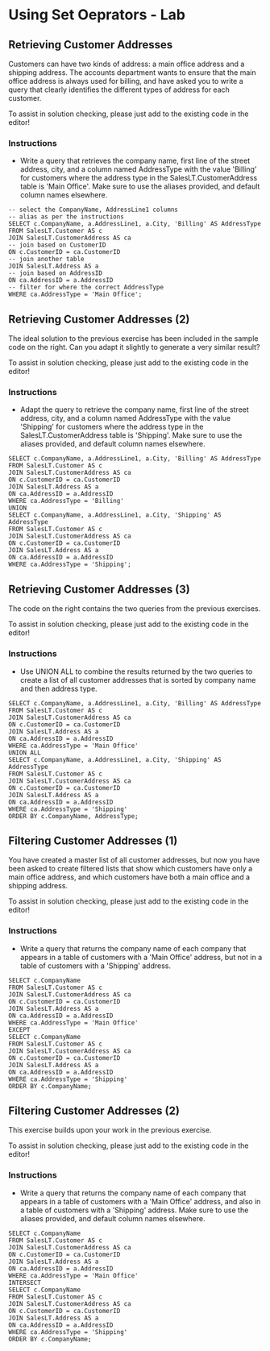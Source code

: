 # Using Set Oeprators - Lab

## Retrieving Customer Addresses

Customers can have two kinds of address: a main office address and a shipping address. The accounts department wants to ensure that the main office address is always used for billing, and have asked you to write a query that clearly identifies the different types of address for each customer.

To assist in solution checking, please just add to the existing code in the editor!

### Instructions

- Write a query that retrieves the company name, first line of the street address, city, and a column named AddressType with the value 'Billing' for customers where the address type in the SalesLT.CustomerAddress table is 'Main Office'. Make sure to use the aliases provided, and default column names elsewhere.

```
-- select the CompanyName, AddressLine1 columns
-- alias as per the instructions
SELECT c.CompanyName, a.AddressLine1, a.City, 'Billing' AS AddressType
FROM SalesLT.Customer AS c
JOIN SalesLT.CustomerAddress AS ca
-- join based on CustomerID
ON c.CustomerID = ca.CustomerID
-- join another table
JOIN SalesLT.Address AS a
-- join based on AddressID
ON ca.AddressID = a.AddressID
-- filter for where the correct AddressType
WHERE ca.AddressType = 'Main Office';
```

## Retrieving Customer Addresses (2)

The ideal solution to the previous exercise has been included in the sample code on the right. Can you adapt it slightly to generate a very similar result?

To assist in solution checking, please just add to the existing code in the editor!

### Instructions

- Adapt the query to retrieve the company name, first line of the street address, city, and a column named AddressType with the value 'Shipping' for customers where the address type in the SalesLT.CustomerAddress table is 'Shipping'. Make sure to use the aliases provided, and default column names elsewhere.

```
SELECT c.CompanyName, a.AddressLine1, a.City, 'Billing' AS AddressType
FROM SalesLT.Customer AS c
JOIN SalesLT.CustomerAddress AS ca
ON c.CustomerID = ca.CustomerID
JOIN SalesLT.Address AS a
ON ca.AddressID = a.AddressID
WHERE ca.AddressType = 'Billing'
UNION
SELECT c.CompanyName, a.AddressLine1, a.City, 'Shipping' AS AddressType
FROM SalesLT.Customer AS c
JOIN SalesLT.CustomerAddress AS ca
ON c.CustomerID = ca.CustomerID
JOIN SalesLT.Address AS a
ON ca.AddressID = a.AddressID
WHERE ca.AddressType = 'Shipping';
```

## Retrieving Customer Addresses (3)

The code on the right contains the two queries from the previous exercises.

To assist in solution checking, please just add to the existing code in the editor!

### Instructions

- Use UNION ALL to combine the results returned by the two queries to create a list of all customer addresses that is sorted by company name and then address type.

```
SELECT c.CompanyName, a.AddressLine1, a.City, 'Billing' AS AddressType
FROM SalesLT.Customer AS c
JOIN SalesLT.CustomerAddress AS ca
ON c.CustomerID = ca.CustomerID
JOIN SalesLT.Address AS a
ON ca.AddressID = a.AddressID
WHERE ca.AddressType = 'Main Office'
UNION ALL
SELECT c.CompanyName, a.AddressLine1, a.City, 'Shipping' AS AddressType
FROM SalesLT.Customer AS c
JOIN SalesLT.CustomerAddress AS ca
ON c.CustomerID = ca.CustomerID
JOIN SalesLT.Address AS a
ON ca.AddressID = a.AddressID
WHERE ca.AddressType = 'Shipping'
ORDER BY c.CompanyName, AddressType;
```

## Filtering Customer Addresses (1)

You have created a master list of all customer addresses, but now you have been asked to create filtered lists that show which customers have only a main office address, and which customers have both a main office and a shipping address.

To assist in solution checking, please just add to the existing code in the editor!

### Instructions

- Write a query that returns the company name of each company that appears in a table of customers with a 'Main Office' address, but not in a table of customers with a 'Shipping' address.

```
SELECT c.CompanyName
FROM SalesLT.Customer AS c
JOIN SalesLT.CustomerAddress AS ca
ON c.CustomerID = ca.CustomerID
JOIN SalesLT.Address AS a
ON ca.AddressID = a.AddressID
WHERE ca.AddressType = 'Main Office'
EXCEPT
SELECT c.CompanyName
FROM SalesLT.Customer AS c
JOIN SalesLT.CustomerAddress AS ca
ON c.CustomerID = ca.CustomerID
JOIN SalesLT.Address AS a
ON ca.AddressID = a.AddressID
WHERE ca.AddressType = 'Shipping'
ORDER BY c.CompanyName;
```

## Filtering Customer Addresses (2)

This exercise builds upon your work in the previous exercise.

To assist in solution checking, please just add to the existing code in the editor!

### Instructions

- Write a query that returns the company name of each company that appears in a table of customers with a 'Main Office' address, and also in a table of customers with a 'Shipping' address. Make sure to use the aliases provided, and default column names elsewhere.

```
SELECT c.CompanyName
FROM SalesLT.Customer AS c
JOIN SalesLT.CustomerAddress AS ca
ON c.CustomerID = ca.CustomerID
JOIN SalesLT.Address AS a
ON ca.AddressID = a.AddressID
WHERE ca.AddressType = 'Main Office'
INTERSECT
SELECT c.CompanyName
FROM SalesLT.Customer AS c
JOIN SalesLT.CustomerAddress AS ca
ON c.CustomerID = ca.CustomerID
JOIN SalesLT.Address AS a
ON ca.AddressID = a.AddressID
WHERE ca.AddressType = 'Shipping'
ORDER BY c.CompanyName;
```